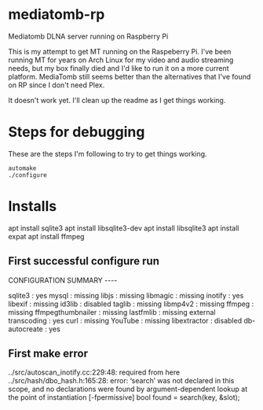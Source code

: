 # mediatomb-rp
Mediatomb DLNA server running on Raspberry Pi

This is my attempt to get MT running on the Raspeberry Pi. I've been running MT for years on Arch Linux for my video and audio streaming needs, but my box finally died and I'd like to run it on a more current platform. MediaTomb still seems better than the alternatives that I've found on RP since I don't need Plex.


It doesn't work yet. I'll clean up the readme as I get things working.



# Steps for debugging

These are the steps I'm following to try to get things working.

```
automake
./configure
```

# Installs

apt install sqlite3
apt install libsqlite3-dev
apt install libsqlite3
apt install expat
apt install ffmpeg

## First successful configure run

CONFIGURATION SUMMARY ----

sqlite3               : yes
mysql                 : missing
libjs                 : missing
libmagic              : missing
inotify               : yes
libexif               : missing
id3lib                : disabled
taglib                : missing
libmp4v2              : missing
ffmpeg                : missing
ffmpegthumbnailer     : missing
lastfmlib             : missing
external transcoding  : yes
curl                  : missing
YouTube               : missing
libextractor          : disabled
db-autocreate         : yes

## First make error

../src/autoscan_inotify.cc:229:48:   required from here
../src/hash/dbo_hash.h:165:28: error: ‘search’ was not declared in this scope, and no declarations were found by argument-dependent lookup at the point of instantiation [-fpermissive]
         bool found = search(key, &slot);




